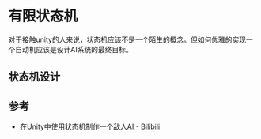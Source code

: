 # 有限状态机

对于接触unity的人来说，状态机应该不是一个陌生的概念。但如何优雅的实现一个自动机应该是设计AI系统的最终目标。


## 状态机设计



## 参考
- [在Unity中使用状态机制作一个敌人AI - Bilibili](https://www.bilibili.com/video/BV1zf4y1r7FJ)